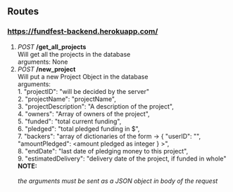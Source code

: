 ## Routes
### https://fundfest-backend.herokuapp.com/
1. *POST*  **/get_all_projects**
    <br>Will get all the projects in the database
    <br>arguments: None
2. *POST* **/new_project**
    <br>Will put a new Project Object in the database
    <br>arguments:<br>
        1. "projectID": 			"will be decided by the server"<br>
        2. "projectName": 			"projectName",<br>
        3. "projectDescription": 	"A description of the project",<br>
        4. "owners": 				"Array of owners of the project",<br>
        5. "funded": 				"total current funding",<br>
        6. "pledged": 				"total pledged funding in $",<br>
        7. "backers": 				"array of dictionaries of the form -> { "userID": "<userID>", "amountPledged": <amount pledged as integer } >",<br>
        8. "endDate": 				"last date of pledging money to this project",<br>
        9. "estimatedDelivery": 	"delivery date of the project, if funded in whole"<br>
    **NOTE:** <br><br>
    *the arguments must be sent as a JSON object in body of the request*
